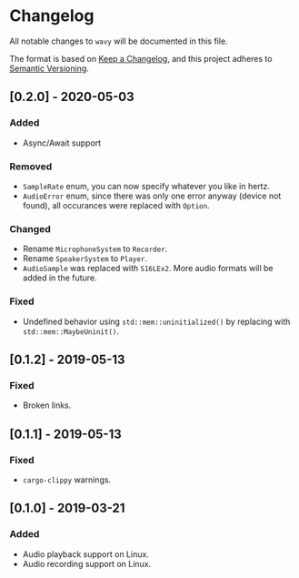 # Changelog
All notable changes to `wavy` will be documented in this file.

The format is based on [Keep a Changelog](https://keepachangelog.com/en/1.0.0/),
and this project adheres to [Semantic Versioning](https://jeronlau.tk/semver/).

## [0.2.0] - 2020-05-03
### Added
- Async/Await support

### Removed
- `SampleRate` enum, you can now specify whatever you like in hertz.
- `AudioError` enum, since there was only one error anyway (device not found),
  all occurances were replaced with `Option`.

### Changed
- Rename `MicrophoneSystem` to `Recorder`.
- Rename `SpeakerSystem` to `Player`.
- `AudioSample` was replaced with `S16LEx2`.  More audio formats will be added
  in the future.

### Fixed
- Undefined behavior using `std::mem::uninitialized()` by replacing with
  `std::mem::MaybeUninit()`.

## [0.1.2] - 2019-05-13
### Fixed
- Broken links.

## [0.1.1] - 2019-05-13
### Fixed
- `cargo-clippy` warnings.

## [0.1.0] - 2019-03-21
### Added
- Audio playback support on Linux.
- Audio recording support on Linux.
